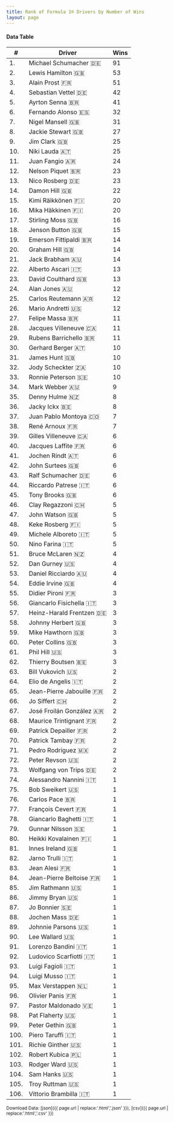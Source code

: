 ```yaml
---
title: Rank of Formula 1® Drivers by Number of Wins
layout: page
---
```


<canvas id="chart" width="400" height="180"></canvas>
<script>
var data = {
    "datasets": [
        {
            "backgroundColor": "#f3a935",
            "borderColor": "#f68639",
            "borderWidth": 1,
            "data": [
                91.0,
                53.0,
                51.0,
                42.0,
                41.0,
                32.0,
                31.0,
                27.0,
                25.0,
                25.0,
                24.0,
                23.0,
                23.0,
                22.0,
                20.0,
                20.0,
                16.0,
                15.0,
                14.0,
                14.0,
                14.0,
                13.0,
                13.0,
                12.0,
                12.0,
                12.0,
                11.0,
                11.0,
                11.0,
                10.0,
                10.0,
                10.0,
                10.0,
                9.0,
                8.0,
                8.0,
                7.0,
                7.0,
                6.0,
                6.0,
                6.0,
                6.0,
                6.0,
                6.0,
                6.0,
                5.0,
                5.0,
                5.0,
                5.0,
                5.0,
                4.0,
                4.0,
                4.0,
                4.0,
                3.0,
                3.0,
                3.0,
                3.0,
                3.0,
                3.0,
                3.0,
                3.0,
                2.0,
                2.0,
                2.0,
                2.0,
                2.0,
                2.0,
                2.0,
                2.0,
                2.0,
                2.0,
                2.0,
                1.0,
                1.0,
                1.0,
                1.0,
                1.0,
                1.0,
                1.0,
                1.0,
                1.0,
                1.0,
                1.0,
                1.0,
                1.0,
                1.0,
                1.0,
                1.0,
                1.0,
                1.0,
                1.0,
                1.0,
                1.0,
                1.0,
                1.0,
                1.0,
                1.0,
                1.0,
                1.0,
                1.0,
                1.0,
                1.0,
                1.0,
                1.0,
                1.0
            ],
            "label": "Wins"
        }
    ],
    "labels": [
        "Michael Schumacher",
        "Lewis Hamilton",
        "Alain Prost",
        "Sebastian Vettel",
        "Ayrton Senna",
        "Fernando Alonso",
        "Nigel Mansell",
        "Jackie Stewart",
        "Jim Clark",
        "Niki Lauda",
        "Juan Fangio",
        "Nelson Piquet",
        "Nico Rosberg",
        "Damon Hill",
        "Kimi Räikkönen",
        "Mika Häkkinen",
        "Stirling Moss",
        "Jenson Button",
        "Emerson Fittipaldi",
        "Graham Hill",
        "Jack Brabham",
        "Alberto Ascari",
        "David Coulthard",
        "Alan Jones",
        "Carlos Reutemann",
        "Mario Andretti",
        "Felipe Massa",
        "Jacques Villeneuve",
        "Rubens Barrichello",
        "Gerhard Berger",
        "James Hunt",
        "Jody Scheckter",
        "Ronnie Peterson",
        "Mark Webber",
        "Denny Hulme",
        "Jacky Ickx",
        "Juan Pablo Montoya",
        "René Arnoux",
        "Gilles Villeneuve",
        "Jacques Laffite",
        "Jochen Rindt",
        "John Surtees",
        "Ralf Schumacher",
        "Riccardo Patrese",
        "Tony Brooks",
        "Clay Regazzoni",
        "John Watson",
        "Keke Rosberg",
        "Michele Alboreto",
        "Nino Farina",
        "Bruce McLaren",
        "Dan Gurney",
        "Daniel Ricciardo",
        "Eddie Irvine",
        "Didier Pironi",
        "Giancarlo Fisichella",
        "Heinz-Harald Frentzen",
        "Johnny Herbert",
        "Mike Hawthorn",
        "Peter Collins",
        "Phil Hill",
        "Thierry Boutsen",
        "Bill Vukovich",
        "Elio de Angelis",
        "Jean-Pierre Jabouille",
        "Jo Siffert",
        "José Froilán González",
        "Maurice Trintignant",
        "Patrick Depailler",
        "Patrick Tambay",
        "Pedro Rodríguez",
        "Peter Revson",
        "Wolfgang von Trips",
        "Alessandro Nannini",
        "Bob Sweikert",
        "Carlos Pace",
        "François Cevert",
        "Giancarlo Baghetti",
        "Gunnar Nilsson",
        "Heikki Kovalainen",
        "Innes Ireland",
        "Jarno Trulli",
        "Jean Alesi",
        "Jean-Pierre Beltoise",
        "Jim Rathmann",
        "Jimmy Bryan",
        "Jo Bonnier",
        "Jochen Mass",
        "Johnnie Parsons",
        "Lee Wallard",
        "Lorenzo Bandini",
        "Ludovico Scarfiotti",
        "Luigi Fagioli",
        "Luigi Musso",
        "Max Verstappen",
        "Olivier Panis",
        "Pastor Maldonado",
        "Pat Flaherty",
        "Peter Gethin",
        "Piero Taruffi",
        "Richie Ginther",
        "Robert Kubica",
        "Rodger Ward",
        "Sam Hanks",
        "Troy Ruttman",
        "Vittorio Brambilla"
    ]
};
var options = {
  legend: {
    display: false
  },
  scales: {
    xAxes: [{
      ticks: {
        beginAtZero: true,
        maxRotation: 180,
        display: window.innerWidth > 800
      }
    }],
    yAxes: [{
      ticks: {
        beginAtZero: true
      }
    }]
  },
  onResize: function(chart, size) {
    chart.options.scales.xAxes[0].ticks.display = size.width > 800;
  }
};
new Chart("chart", {
    data: data,
    type: 'bar',
    options: options
});
</script>



#### Data Table

| # | Driver | Wins |
|--|--|--|
| 1. | Michael Schumacher 🇩🇪 | 91 |
| 2. | Lewis Hamilton 🇬🇧 | 53 |
| 3. | Alain Prost 🇫🇷 | 51 |
| 4. | Sebastian Vettel 🇩🇪 | 42 |
| 5. | Ayrton Senna 🇧🇷 | 41 |
| 6. | Fernando Alonso 🇪🇸 | 32 |
| 7. | Nigel Mansell 🇬🇧 | 31 |
| 8. | Jackie Stewart 🇬🇧 | 27 |
| 9. | Jim Clark 🇬🇧 | 25 |
| 10. | Niki Lauda 🇦🇹 | 25 |
| 11. | Juan Fangio 🇦🇷 | 24 |
| 12. | Nelson Piquet 🇧🇷 | 23 |
| 13. | Nico Rosberg 🇩🇪 | 23 |
| 14. | Damon Hill 🇬🇧 | 22 |
| 15. | Kimi Räikkönen 🇫🇮 | 20 |
| 16. | Mika Häkkinen 🇫🇮 | 20 |
| 17. | Stirling Moss 🇬🇧 | 16 |
| 18. | Jenson Button 🇬🇧 | 15 |
| 19. | Emerson Fittipaldi 🇧🇷 | 14 |
| 20. | Graham Hill 🇬🇧 | 14 |
| 21. | Jack Brabham 🇦🇺 | 14 |
| 22. | Alberto Ascari 🇮🇹 | 13 |
| 23. | David Coulthard 🇬🇧 | 13 |
| 24. | Alan Jones 🇦🇺 | 12 |
| 25. | Carlos Reutemann 🇦🇷 | 12 |
| 26. | Mario Andretti 🇺🇸 | 12 |
| 27. | Felipe Massa 🇧🇷 | 11 |
| 28. | Jacques Villeneuve 🇨🇦 | 11 |
| 29. | Rubens Barrichello 🇧🇷 | 11 |
| 30. | Gerhard Berger 🇦🇹 | 10 |
| 31. | James Hunt 🇬🇧 | 10 |
| 32. | Jody Scheckter 🇿🇦 | 10 |
| 33. | Ronnie Peterson 🇸🇪 | 10 |
| 34. | Mark Webber 🇦🇺 | 9 |
| 35. | Denny Hulme 🇳🇿 | 8 |
| 36. | Jacky Ickx 🇧🇪 | 8 |
| 37. | Juan Pablo Montoya 🇨🇴 | 7 |
| 38. | René Arnoux 🇫🇷 | 7 |
| 39. | Gilles Villeneuve 🇨🇦 | 6 |
| 40. | Jacques Laffite 🇫🇷 | 6 |
| 41. | Jochen Rindt 🇦🇹 | 6 |
| 42. | John Surtees 🇬🇧 | 6 |
| 43. | Ralf Schumacher 🇩🇪 | 6 |
| 44. | Riccardo Patrese 🇮🇹 | 6 |
| 45. | Tony Brooks 🇬🇧 | 6 |
| 46. | Clay Regazzoni 🇨🇭 | 5 |
| 47. | John Watson 🇬🇧 | 5 |
| 48. | Keke Rosberg 🇫🇮 | 5 |
| 49. | Michele Alboreto 🇮🇹 | 5 |
| 50. | Nino Farina 🇮🇹 | 5 |
| 51. | Bruce McLaren 🇳🇿 | 4 |
| 52. | Dan Gurney 🇺🇸 | 4 |
| 53. | Daniel Ricciardo 🇦🇺 | 4 |
| 54. | Eddie Irvine 🇬🇧 | 4 |
| 55. | Didier Pironi 🇫🇷 | 3 |
| 56. | Giancarlo Fisichella 🇮🇹 | 3 |
| 57. | Heinz-Harald Frentzen 🇩🇪 | 3 |
| 58. | Johnny Herbert 🇬🇧 | 3 |
| 59. | Mike Hawthorn 🇬🇧 | 3 |
| 60. | Peter Collins 🇬🇧 | 3 |
| 61. | Phil Hill 🇺🇸 | 3 |
| 62. | Thierry Boutsen 🇧🇪 | 3 |
| 63. | Bill Vukovich 🇺🇸 | 2 |
| 64. | Elio de Angelis 🇮🇹 | 2 |
| 65. | Jean-Pierre Jabouille 🇫🇷 | 2 |
| 66. | Jo Siffert 🇨🇭 | 2 |
| 67. | José Froilán González 🇦🇷 | 2 |
| 68. | Maurice Trintignant 🇫🇷 | 2 |
| 69. | Patrick Depailler 🇫🇷 | 2 |
| 70. | Patrick Tambay 🇫🇷 | 2 |
| 71. | Pedro Rodríguez 🇲🇽 | 2 |
| 72. | Peter Revson 🇺🇸 | 2 |
| 73. | Wolfgang von Trips 🇩🇪 | 2 |
| 74. | Alessandro Nannini 🇮🇹 | 1 |
| 75. | Bob Sweikert 🇺🇸 | 1 |
| 76. | Carlos Pace 🇧🇷 | 1 |
| 77. | François Cevert 🇫🇷 | 1 |
| 78. | Giancarlo Baghetti 🇮🇹 | 1 |
| 79. | Gunnar Nilsson 🇸🇪 | 1 |
| 80. | Heikki Kovalainen 🇫🇮 | 1 |
| 81. | Innes Ireland 🇬🇧 | 1 |
| 82. | Jarno Trulli 🇮🇹 | 1 |
| 83. | Jean Alesi 🇫🇷 | 1 |
| 84. | Jean-Pierre Beltoise 🇫🇷 | 1 |
| 85. | Jim Rathmann 🇺🇸 | 1 |
| 86. | Jimmy Bryan 🇺🇸 | 1 |
| 87. | Jo Bonnier 🇸🇪 | 1 |
| 88. | Jochen Mass 🇩🇪 | 1 |
| 89. | Johnnie Parsons 🇺🇸 | 1 |
| 90. | Lee Wallard 🇺🇸 | 1 |
| 91. | Lorenzo Bandini 🇮🇹 | 1 |
| 92. | Ludovico Scarfiotti 🇮🇹 | 1 |
| 93. | Luigi Fagioli 🇮🇹 | 1 |
| 94. | Luigi Musso 🇮🇹 | 1 |
| 95. | Max Verstappen 🇳🇱 | 1 |
| 96. | Olivier Panis 🇫🇷 | 1 |
| 97. | Pastor Maldonado 🇻🇪 | 1 |
| 98. | Pat Flaherty 🇺🇸 | 1 |
| 99. | Peter Gethin 🇬🇧 | 1 |
| 100. | Piero Taruffi 🇮🇹 | 1 |
| 101. | Richie Ginther 🇺🇸 | 1 |
| 102. | Robert Kubica 🇵🇱 | 1 |
| 103. | Rodger Ward 🇺🇸 | 1 |
| 104. | Sam Hanks 🇺🇸 | 1 |
| 105. | Troy Ruttman 🇺🇸 | 1 |
| 106. | Vittorio Brambilla 🇮🇹 | 1 |

<small>Download Data: [json]({{ page.url | replace:'.html','.json' }}), [csv]({{ page.url | replace:'.html','.csv' }})</small>
